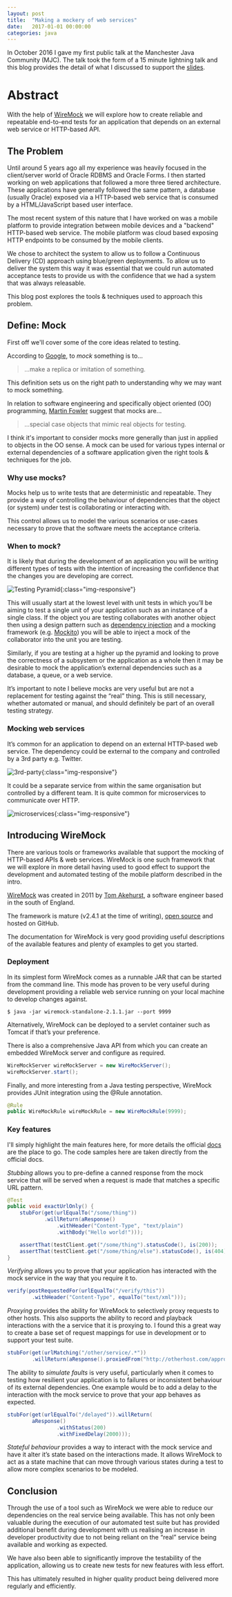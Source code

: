 ```yaml
---
layout: post
title:  "Making a mockery of web services"
date:   2017-01-01 00:00:00
categories: java
---
```

In October 2016 I gave my first public talk at the Manchester Java Community (MJC). The talk took the form of a 15 minute lightning talk and this blog provides the detail of what I discussed to support the [slides](https://speakerdeck.com/nickebbitt/making-a-mockery-of-web-services).

# Abstract

With the help of [WireMock](http://wiremock.org/) we will explore how to create reliable and repeatable end-to-end tests for an application that depends on an external web service or HTTP-based API.

## The Problem

Until around 5 years ago all my experience was heavily focused in the client/server world of Oracle RDBMS and Oracle Forms. I then started working on web applications that followed a more three tiered architecture. These applications have generally followed the same pattern, a database (usually Oracle) exposed via a HTTP-based web service that is consumed by a HTML/JavaScript based user interface.

The most recent system of this nature that I have worked on was a mobile platform to provide integration between mobile devices and a "backend" HTTP-based web service. The mobile platform was cloud based exposing HTTP endpoints to be consumed by the mobile clients.

We chose to architect the system to allow us to follow a Continuous Delivery (CD) approach using blue/green deployments. To allow us to deliver the system this way it was essential that we could run automated acceptance tests to provide us with the confidence that we had a system that was always releasable.

This blog post explores the tools & techniques used to approach this problem.

## Define: Mock

First off we'll cover some of the core ideas related to testing.

According to [Google](https://www.google.co.uk/webhp?sourceid=chrome-instant&ion=1&espv=2&ie=UTF-8#q=define%3A%20mock), to _mock_ something is to...

>  ...make a replica or imitation of something.

This definition sets us on the right path to understanding why we may want to mock something.

In relation to software engineering and specifically object oriented (OO) programming, [Martin Fowler](http://martinfowler.com/articles/mocksArentStubs.html) suggest that mocks are...

> ...special case objects that mimic real objects for testing.

I think it's important to consider mocks more generally than just in applied to objects in the OO sense. A mock can be used for various types internal or external dependencies of a software application given the right tools & techniques for the job.

### Why use mocks?

Mocks help us to write tests that are deterministic and repeatable. They provide a way of controlling the behaviour of dependencies that the object (or system) under test is collaborating or interacting with.

This control allows us to model the various scenarios or use-cases necessary to prove that the software meets the acceptance criteria.

### When to mock?

It is likely that during the development of an application you will be writing different types of tests with the intention of increasing the confidence that the changes you are developing are correct.

![Testing Pyramid](/assets/wiremock/testing-pyramid.png){:class="img-responsive"}

This will usually start at the lowest level with unit tests in which you’ll be aiming to test a single unit of your application such as an instance of a single class. If the object you are testing collaborates with another object then using a design pattern such as [dependency injection](https://en.wikipedia.org/wiki/Dependency_injection) and a mocking framework (e.g. [Mockito](http://site.mockito.org/)) you will be able to inject a mock of the collaborator into the unit you are testing.

Similarly, if you are testing at a higher up the pyramid and looking to prove the correctness of a subsystem or the application as a whole then it may be desirable to mock the application’s external dependencies such as a database, a queue, or a web service.

It’s important to note I believe mocks are very useful but are not a replacement for testing against the “real” thing. This is still necessary, whether automated or manual, and should definitely be part of an overall testing strategy.

### Mocking web services

It’s common for an application to depend on an external HTTP-based web service. The dependency could be external to the company and controlled by a 3rd party e.g. Twitter.

![3rd-party](/assets/wiremock/3rd-party.png){:class="img-responsive"}

It could be a separate service from within the same organisation but controlled by a different team. It is quite common for microservices to communicate over HTTP.

![microservices](/assets/wiremock/microservices.png){:class="img-responsive"}

## Introducing WireMock

There are various tools or frameworks available that support the mocking of HTTP-based APIs & web services. WireMock is one such framework that we will explore in more detail having used to good effect to support the development and automated testing of the mobile platform described in the intro.

[WireMock](http://wiremock.org/) was created in 2011 by [Tom Akehurst](http://www.tomakehurst.com/about/), a software engineer based in the south of England.

The framework is mature (v2.4.1 at the time of writing), [open source](https://github.com/tomakehurst/wiremock) and hosted on GitHub.

The documentation for WireMock is very good providing useful descriptions of the available features and plenty of examples to get you started.

### Deployment

In its simplest form WireMock comes as a runnable JAR that can be started from the command line. This mode has proven to be very useful during development providing a reliable web service running on your local machine to develop changes against.

```
$ java -jar wiremock-standalone-2.1.1.jar --port 9999
```

Alternatively, WireMock can be deployed to a servlet container such as Tomcat if that’s your preference.

There is also a comprehensive Java API from which you can create an embedded WireMock server and configure as required.

```java
WireMockServer wireMockServer = new WireMockServer();
wireMockServer.start();
```

Finally, and more interesting from a Java testing perspective, WireMock provides JUnit integration using the @Rule annotation.

```java
@Rule
public WireMockRule wireMockRule = new WireMockRule(9999);
```

### Key features

I'll simply highlight the main features here, for more details the official [docs](http://wiremock.org/docs/) are the place to go. The code samples here are taken directly from the official docs.

_Stubbing_ allows you to pre-define a canned response from the mock service that will be served when a request is made that matches a specific URL pattern.

```java
@Test
public void exactUrlOnly() {
    stubFor(get(urlEqualTo("/some/thing"))
            .willReturn(aResponse()
                .withHeader("Content-Type", "text/plain")
                .withBody("Hello world!")));

    assertThat(testClient.get("/some/thing").statusCode(), is(200));
    assertThat(testClient.get("/some/thing/else").statusCode(), is(404));
}
```

_Verifying_ allows you to prove that your application has interacted with the mock service in the way that you require it to.

```java
verify(postRequestedFor(urlEqualTo("/verify/this"))
        .withHeader("Content-Type", equalTo("text/xml")));
```

_Proxying_ provides the ability for WireMock to selectively proxy requests to other hosts. This also supports the ability to record and playback interactions with the a service that it is proxying to. I found this a great way to create a base set of request mappings for use in development or to support your test suite.

```java
stubFor(get(urlMatching("/other/service/.*"))
        .willReturn(aResponse().proxiedFrom("http://otherhost.com/approot")));
```

The ability to _simulate faults_ is very useful, particularly when it comes to testing how resilient your application is to failures or inconsistent behaviour of its external dependencies. One example would be to add a delay to the interaction with the mock service to prove that your app behaves as expected.

```java
stubFor(get(urlEqualTo("/delayed")).willReturn(
        aResponse()
                .withStatus(200)
                .withFixedDelay(2000)));
```                

_Stateful behaviour_ provides a way to interact with the mock service and have it alter it’s state based on the interactions made. It allows WireMock to act as a state machine that can move through various states during a test to allow more complex scenarios to be modeled.

## Conclusion

Through the use of a tool such as WireMock we were able to reduce our dependencies on the real service being available. This has not only been valuable during the execution of our automated test suite but has provided additional benefit during development with us realising an increase in developer productivity due to not being reliant on the “real” service being available and working as expected.

We have also been able to significantly improve the testability of the application, allowing us to create new tests for new features with less effort.

This has ultimately resulted in higher quality product being delivered more regularly and efficiently.
